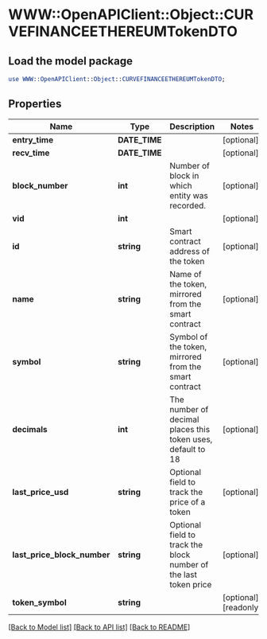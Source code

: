 # WWW::OpenAPIClient::Object::CURVEFINANCEETHEREUMTokenDTO

## Load the model package
```perl
use WWW::OpenAPIClient::Object::CURVEFINANCEETHEREUMTokenDTO;
```

## Properties
Name | Type | Description | Notes
------------ | ------------- | ------------- | -------------
**entry_time** | **DATE_TIME** |  | [optional] 
**recv_time** | **DATE_TIME** |  | [optional] 
**block_number** | **int** | Number of block in which entity was recorded. | [optional] 
**vid** | **int** |  | [optional] 
**id** | **string** | Smart contract address of the token | [optional] 
**name** | **string** | Name of the token, mirrored from the smart contract | [optional] 
**symbol** | **string** | Symbol of the token, mirrored from the smart contract | [optional] 
**decimals** | **int** | The number of decimal places this token uses, default to 18 | [optional] 
**last_price_usd** | **string** | Optional field to track the price of a token | [optional] 
**last_price_block_number** | **string** | Optional field to track the block number of the last token price  | [optional] 
**token_symbol** | **string** |  | [optional] [readonly] 

[[Back to Model list]](../README.md#documentation-for-models) [[Back to API list]](../README.md#documentation-for-api-endpoints) [[Back to README]](../README.md)


